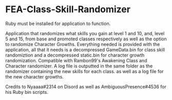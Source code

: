 # FEA-Class-Skill-Randomizer

Ruby must be installed for application to function.

Application that randomizes what skills you gain at level 1 and 10, and, level 5 and 15, from base and promoted classes respectively as well as the option to randomize Character Growths. Everything needed is provided with the application, all that it needs is a decompressed GameData.bin for class skill randomiztion and a decompressed static.bin for character growth randomization. Compatible with Rambon99's Awakening Class and Character randomizer. A log file is outputted in the same folder as the randomizer containing the new skills for each class. as well as a log file for the new character growths.

Credits to Nyaaaa#2314 on Disord as well as AmbiguousPresence#4536 for his Ruby bin scripts.
